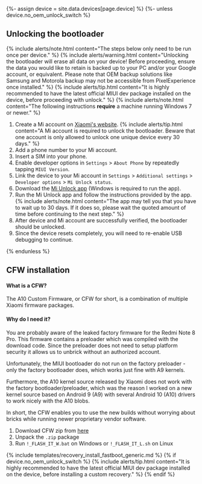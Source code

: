 {%- assign device = site.data.devices[page.device] %}
{%- unless device.no_oem_unlock_switch %}
## Unlocking the bootloader

{% include alerts/note.html content="The steps below only need to be run once per device." %}
{% include alerts/warning.html content="Unlocking the bootloader will erase all data on your device! Before proceeding, ensure the data you would like to retain is backed up to your PC and/or your Google account, or equivalent. Please note that OEM backup solutions like Samsung and Motorola backup may not be accessible from PixelExperience once installed." %}
{% include alerts/tip.html content="It is highly recommended to have the latest official MIUI dev package installed on the device, before proceeding with unlock." %}
{% include alerts/note.html content="The following instructions **require** a machine running Windows 7 or newer." %}

1. Create a Mi account on [Xiaomi's website](https://global.account.xiaomi.com/pass/register).
    {% include alerts/tip.html content="A Mi account is required to unlock the bootloader. Beware that one account is only allowed to unlock one unique device every 30 days." %}
2. Add a phone number to your Mi account.
3. Insert a SIM into your phone.
4. Enable developer options in `Settings` > `About Phone` by repeatedly tapping `MIUI Version`.
5. Link the device to your Mi account in `Settings` > `Additional settings` > `Developer options` > `Mi Unlock status`.
6. Download the [Mi Unlock app](https://en.miui.com/unlock/download_en.html) (Windows is required to run the app).
7. Run the Mi Unlock app and follow the instructions provided by the app.
    {% include alerts/note.html content="The app may tell you that you have to wait up to 30 days. If it does so, please wait the quoted amount of time before continuing to the next step." %}
8. After device and Mi account are successfully verified, the bootloader should be unlocked.
9. Since the device resets completely, you will need to re-enable USB debugging to continue.

{% endunless %}

## CFW installation

#### What is a CFW?

The A10 Custom Firmware, or CFW for short, is a combination of multiple Xiaomi firmware packages.

#### Why do I need it?

You are probably aware of the leaked factory firmware for the Redmi Note 8 Pro. This firmware contains a preloader which was compiled with the download code.
Since the preloader does not need to setup platform security it allows us to unbrick without an authorized account.

Unfortunately, the MIUI bootloader do not run on the factory preloader - only the factory bootloader does, which works just fine with A9 kernels.

Furthermore, the A10 kernel source released by Xiaomi does not work with the factory bootloader/preloader, which was the reason I worked on a new kernel source based on Android 9 (A9) with several Android 10 (A10) drivers to work nicely with the A10 blobs.

In short, the CFW enables you to use the new builds without worrying about bricks while running newer proprietary vendor software.

1. Download CFW zip from [here](https://sourceforge.net/projects/begonia-pe/files/flash_CFW%2BTWRP.zip/download)
2. Unpack the `.zip` package
3. Run `!_FLASH_IT_W.bat` on Windows or `!_FLASH_IT_L.sh` on Linux

{% include templates/recovery_install_fastboot_generic.md %}
{% if device.no_oem_unlock_switch %}
{% include alerts/tip.html content="It is highly recommended to have the latest official MIUI dev package installed on the device, before installing a custom recovery." %}
{% endif %}
